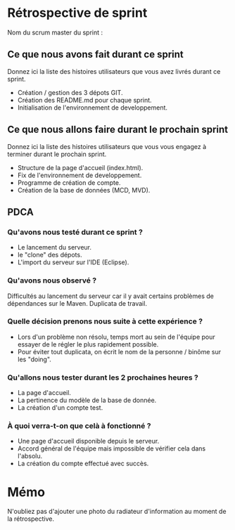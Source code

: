 # Rétrospective de sprint

Nom du scrum master du sprint : 

## Ce que nous avons fait durant ce sprint
Donnez ici la liste des histoires utilisateurs que vous avez livrés durant ce sprint.

* Création / gestion des 3 dépots GIT.
* Création des README.md pour chaque sprint.
* Initialisation de l'environnement de developpement.

## Ce que nous allons faire durant le prochain sprint
Donnez ici la liste des histoires utilisateurs que vous vous engagez à terminer durant le prochain sprint.

* Structure de la page d'accueil (index.html).
* Fix de l'environnement de developpement.
* Programme de création de compte.
* Création de la base de données (MCD, MVD).

## PDCA 
### Qu'avons nous testé durant ce sprint ? 

* Le lancement du serveur.
* le "clone" des dépots.
* L'import du serveur sur l'IDE (Eclipse).

### Qu'avons nous observé ?

Difficultés au lancement du serveur car il y avait certains problèmes de dépendances sur le Maven.
Duplicata de travail.

### Quelle décision prenons nous suite à cette expérience ?

* Lors d'un problème non résolu, temps mort au sein de l'équipe pour essayer de le régler le plus rapidement possible.
* Pour éviter tout duplicata, on écrit le nom de la personne / binôme sur les "doing".

### Qu'allons nous tester durant les 2 prochaines heures ?

* La page d'accueil.
* La pertinence du modèle de la base de donnée.
* La création d'un compte test.

### À quoi verra-t-on que celà à fonctionné ?

* Une page d'accueil disponible depuis le serveur.
* Accord général de l'équipe mais impossible de vérifier cela dans l'absolu.
* La création du compte effectué avec succès.

# Mémo
N'oubliez pas d'ajouter une photo du radiateur d'information au moment de la rétrospective.